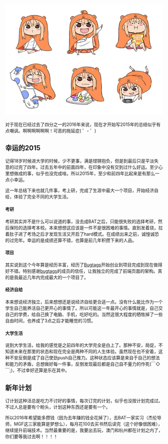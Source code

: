 

### [![qing](/assets/pics/2016plan.jpeg)](/assets/pics/2016plan.jpeg)

对于现在已经过去了四分之一的2016年来说，现在才开始写2015年的总结似乎有点嘲讽。啊啊啊啊啊啊！可恶的拖延症( ゜- ゜)

## 幸运的2015
记得18岁时候进大学的时候，少不更事，满是铿锵抱负，但是到最后只是平淡失意的过完了四年。过去五年中的前面四年，在印象中没有交到过什么好运。至少心里想做成的事，似乎也没完成啥。所以2015年，至少和前四年比起来是有那么一点小幸运。

这一年总结下来也就几件事，考上研，完成了生涯中最大一个项目，开始经济自给，体验了完全不同的大学生活。

#### 考研
考研其实并不是什么可以说道的事，没去成BAT之后，只能很失败的选择考研，然后保险的选择考本校。本来想想这应该是一件不是很困难的事情。直到发着烧，拉着肚子进了考场之后才发现生活又开启了hard模式。在成绩出来之前，诚惶诚恐的过完年。幸运的是成绩还算不错，也算是前几年积攒下来的人品。


#### 项目
其实说到这个今年算是经历丰富，经历了[Bugtags](http://www.bugtags.com/)开始创业到项目完成到现在做得好不错。特别感谢[bugtags](http://www.bugtags.com/)的成员的信任，让我独立的完成了前端页面的架构。真的是我最近几年内完成最大的一个项目了。


#### 经济自给
本来想说经济独立，后来想想还是说经济自给更合适一点。没有什么能比作为一个学生自己能养活自己更开心的事情了。所以可能这一年最开心的事情就是，自己交自己的学费，给自己换了电脑、手机，吃好吃的。当然这很大程度的牺牲掉了一些自由时间，也养成了3点之后才能睡觉的习惯。

#### 大学生活
说到大学生活，给我的感觉是之前四年的大学完全是白上了。那种不安，局促，不知道未来在那里的状态和现在完全是两种不同的人生体验。虽然现在也不安着，这种不安反倒是成了自己使劲push自己推力。这种状态应该算是来自于自己的想法和能力的矛盾，总想做好每一件事，反倒发现最后都是自己自不量力的作死(￣◇￣;)，不过幸好还算是乐在其中。


## 新年计划
订计划这种活总是吃力不讨好的事情，每次订完的计划，似乎也没按计划完成过。不过人总是要有个盼头，计划这种东西还是要有一个。

所以2016年希望能多攒钱（因为去年赚的钱全花掉了），去BAT一家实习（杰伦导师，MGF这三家能算是梦想么），每月花100去买书然后读完（这个好像很困难），继续提升前端技术。当然最重要的是，我要出去玩，澳门和杭州都在计划之内了，你们要等我过去啊！！！！
